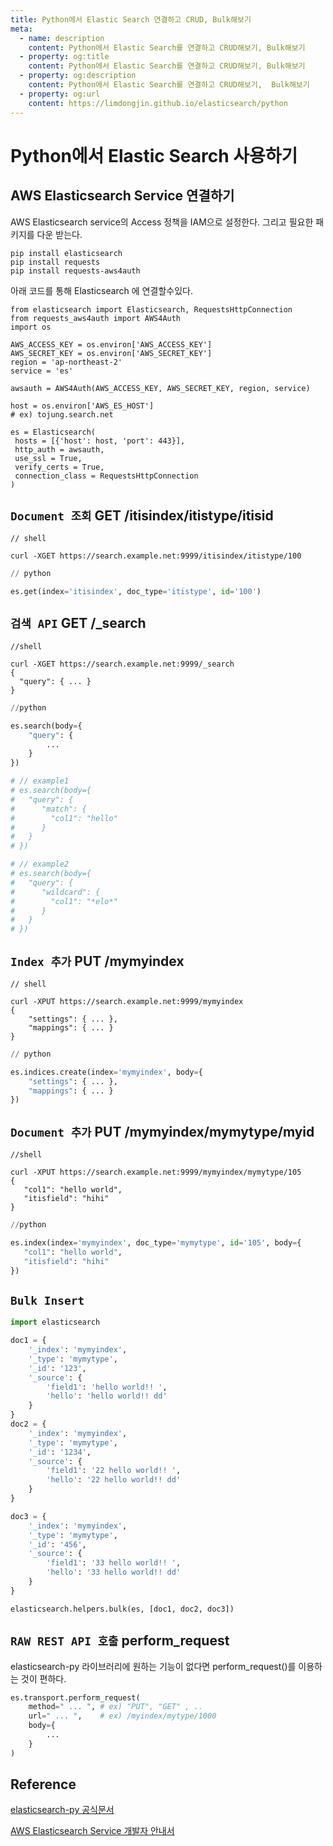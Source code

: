 ```yaml
---
title: Python에서 Elastic Search 연결하고 CRUD, Bulk해보기  
meta: 
  - name: description
    content: Python에서 Elastic Search를 연결하고 CRUD해보기, Bulk해보기  
  - property: og:title
    content: Python에서 Elastic Search를 연결하고 CRUD해보기, Bulk해보기  
  - property: og:description
    content: Python에서 Elastic Search를 연결하고 CRUD해보기,  Bulk해보기
  - property: og:url
    content: https://limdongjin.github.io/elasticsearch/python
---
```

# Python에서 Elastic Search 사용하기 

## AWS Elasticsearch Service 연결하기 

AWS Elasticsearch service의 Access 정책을 IAM으로 설정한다. 그리고 필요한 패키지를 다운 받는다. 

```
pip install elasticsearch
pip install requests
pip install requests-aws4auth
```

아래 코드를 통해 Elasticsearch 에 연결할수있다.

```
from elasticsearch import Elasticsearch, RequestsHttpConnection
from requests_aws4auth import AWS4Auth
import os 

AWS_ACCESS_KEY = os.environ['AWS_ACCESS_KEY']
AWS_SECRET_KEY = os.environ['AWS_SECRET_KEY']
region = 'ap-northeast-2'
service = 'es'

awsauth = AWS4Auth(AWS_ACCESS_KEY, AWS_SECRET_KEY, region, service)

host = os.environ['AWS_ES_HOST']
# ex) tojung.search.net

es = Elasticsearch(
 hosts = [{'host': host, 'port': 443}],
 http_auth = awsauth,
 use_ssl = True,
 verify_certs = True,
 connection_class = RequestsHttpConnection
)
```

## `Document 조회` GET /itisindex/itistype/itisid

```shell
// shell 

curl -XGET https://search.example.net:9999/itisindex/itistype/100
```

```python
// python 

es.get(index='itisindex', doc_type='itistype', id='100')
```

## `검색 API` GET /_search

```shell
//shell

curl -XGET https://search.example.net:9999/_search
{
  "query": { ... }
}
```

```python
//python 

es.search(body={  
    "query": {
        ...
    }
})

# // example1 
# es.search(body={ 
#   "query": {
#      "match": {
#        "col1": "hello"         
#      }   
#   }   
# })

# // example2 
# es.search(body={ 
#   "query": {
#      "wildcard": {
#        "col1": "*elo*"         
#      }   
#   }   
# })
```

## `Index 추가` PUT /mymyindex 
```shell
// shell

curl -XPUT https://search.example.net:9999/mymyindex
{
    "settings": { ... }, 
    "mappings": { ... }
}
```
```python
// python 

es.indices.create(index='mymyindex', body={
    "settings": { ... }, 
    "mappings": { ... }
})
```
## `Document 추가` PUT /mymyindex/mymytype/myid
```shell
//shell 

curl -XPUT https://search.example.net:9999/mymyindex/mymytype/105
{
   "col1": "hello world",
   "itisfield": "hihi"
}
```

```python
//python 

es.index(index='mymyindex', doc_type='mymytype', id='105', body={ 
   "col1": "hello world",
   "itisfield": "hihi" 
})
```

## `Bulk Insert` 

```python
import elasticsearch

doc1 = {
    '_index': 'mymyindex',
    '_type': 'mymytype',
    '_id': '123',
    '_source': {
        'field1': 'hello world!! ',
        'hello': 'hello world!! dd'
    }
}
doc2 = {
    '_index': 'mymyindex',
    '_type': 'mymytype',
    '_id': '1234',
    '_source': {
        'field1': '22 hello world!! ',
        'hello': '22 hello world!! dd'
    }
}

doc3 = {
    '_index': 'mymyindex',
    '_type': 'mymytype',
    '_id': '456',
    '_source': {
        'field1': '33 hello world!! ',
        'hello': '33 hello world!! dd'
    }
}

elasticsearch.helpers.bulk(es, [doc1, doc2, doc3])
```

## `RAW REST API 호출` perform_request

elasticsearch-py 라이브러리에 원하는 기능이 없다면 perform_request()를 이용하는 것이 편하다. 

```python
es.transport.perform_request(
    method=" ... ", # ex) "PUT", "GET" , ..
    url=" ... ",    # ex) /myindex/mytype/1000
    body={
        ...
    }
)
```

## Reference

[elasticsearch-py 공식문서](https://elasticsearch-py.readthedocs.io/en/master/api.html#elasticsearch)

[AWS Elasticsearch Service 개발자 안내서](https://docs.aws.amazon.com/ko_kr/elasticsearch-service/latest/developerguide/es-indexing-programmatic.html)

<ClientOnly>
<Disqus />
</ClientOnly>
